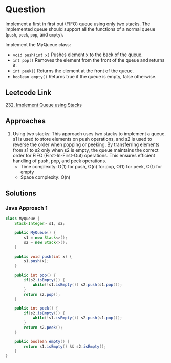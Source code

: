 # Question

Implement a first in first out (FIFO) queue using only two stacks. The implemented queue should support all the functions of a normal queue (`push`, `peek`, `pop`, and `empty`).

Implement the MyQueue class:

- `void push(int x)` Pushes element x to the back of the queue.
- `int pop()` Removes the element from the front of the queue and returns it.
- `int peek()` Returns the element at the front of the queue.
- `boolean empty()` Returns true if the queue is empty, false otherwise.

## Leetcode Link

[232. Implement Queue using Stacks](https://leetcode.com/problems/implement-queue-using-stacks/)

## Approaches

1. Using two stacks: This approach uses two stacks to implement a queue. s1 is used to store elements on push operations, and s2 is used to reverse the order when popping or peeking. By transferring elements from s1 to s2 only when s2 is empty, the queue maintains the correct order for FIFO (First-In-First-Out) operations. This ensures efficient handling of push, pop, and peek operations.
   - Time complexity: O(1) for push, O(n) for pop, O(1) for peek, O(1) for empty
   - Space complexity: O(n)

## Solutions

### Java Approach 1

```java
class MyQueue {
    Stack<Integer> s1, s2;

    public MyQueue() {
        s1 = new Stack<>();
        s2 = new Stack<>();
    }

    public void push(int x) {
        s1.push(x);
    }

    public int pop() {
        if(s2.isEmpty()) {
            while(!s1.isEmpty()) s2.push(s1.pop());
        }
        return s2.pop();
    }

    public int peek() {
        if(s2.isEmpty()) {
            while(!s1.isEmpty()) s2.push(s1.pop());
        }
        return s2.peek();
    }

    public boolean empty() {
        return s1.isEmpty() && s2.isEmpty();
    }
}
```
